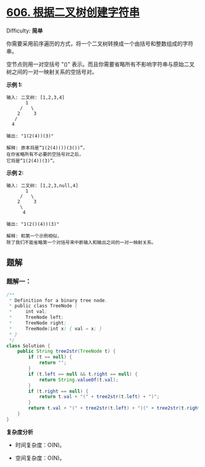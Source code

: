 # [606\. 根据二叉树创建字符串](https://leetcode-cn.com/problems/construct-string-from-binary-tree/)

Difficulty: **简单**

你需要采用前序遍历的方式，将一个二叉树转换成一个由括号和整数组成的字符串。

空节点则用一对空括号 "()" 表示。而且你需要省略所有不影响字符串与原始二叉树之间的一对一映射关系的空括号对。

**示例 1:**

```shell
输入: 二叉树: [1,2,3,4]
       1
     /   \
    2     3
   /    
  4     

输出: "1(2(4))(3)"

解释: 原本将是“1(2(4)())(3())”，
在你省略所有不必要的空括号对之后，
它将是“1(2(4))(3)”。
```

**示例 2:**

```shell
输入: 二叉树: [1,2,3,null,4]
       1
     /   \
    2     3
     \  
      4 

输出: "1(2()(4))(3)"

解释: 和第一个示例相似，
除了我们不能省略第一个对括号来中断输入和输出之间的一对一映射关系。
```

## 题解

### 题解一：

```java
/**
 * Definition for a binary tree node.
 * public class TreeNode {
 *     int val;
 *     TreeNode left;
 *     TreeNode right;
 *     TreeNode(int x) { val = x; }
 * }
 */
class Solution {
    public String tree2str(TreeNode t) {
        if (t == null) {
            return "";
        }
        if (t.left == null && t.right == null) {
            return String.valueOf(t.val);
        }
        if (t.right == null) {
            return t.val + "(" + tree2str(t.left) + ")";
        }
        return t.val + "(" + tree2str(t.left) + ")(" + tree2str(t.right) + ")";
    }
}
```

**复杂度分析**

- 时间复杂度：O(N)。

- 空间复杂度：O(N)。
